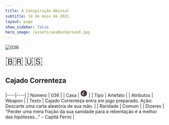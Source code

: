 ```yaml
---
title: A Conspiração Abissal
subtitle: 14 de maio de 2021
layout: page
show_sidebar: false
hero_image: /assets/aoaBackground.jpg
---
```


![036](https://cards-keyforge.s3.eu-north-1.amazonaws.com/media/pt/tac/036.png)

<span title="Português" style="font-size: 32px;cursor: pointer;" onclick="javascript:document.querySelector('img[alt=\'036\']').src=document.querySelector('img[alt=\'036\']').src.replace(/media\/[^/]+/, 'media/pt')">🇧🇷</span>
<span title="English" style="font-size: 32px;cursor: pointer;" onclick="javascript:document.querySelector('img[alt=\'036\']').src=document.querySelector('img[alt=\'036\']').src.replace(/media\/[^/]+/, 'media/en')">🇺🇸</span>

## Cajado Correnteza

|----|----|
| Número | 036 |
| Casa | ![Conspiracy](https://raw.githubusercontent.com/cardsofkeyforge/cardsofkeyforge.github.io/master/tac/conspiracy.png "Conspiração") |
| Tipo | Artefato |
| Atributos | Weapon |
| Texto | Cajado Correnteza entra em jogo  preparado. Ação: Descarte uma carta aleatória de  sua mão. |
| Raridade | Comum |
| Dizeres | "Perder uma mera fração da sua sanidade para a  rebentação é a melhor das hipóteses…" – Capitã Fermi |
